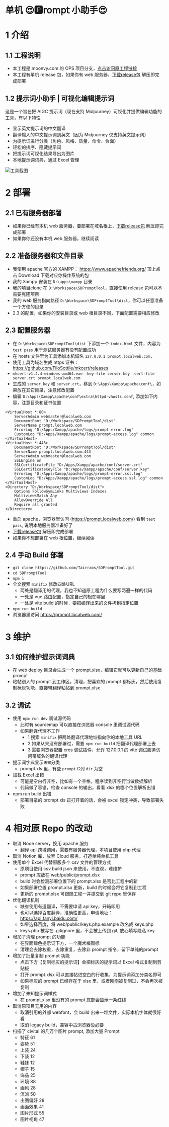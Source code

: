 # 单机 😍🅿𝗋𝗈𝗆𝗉𝗍 小助手😍 

# 1 介绍
## 1.1 工程说明
 - 本工程是 moonvy.com 的 OPS 项目分支，[点击访问原工程链接](https://github.com/Moonvy/OpenPromptStudio)
 - 本工程有单机 release 包，如果你有 web 服务器，[下载release包](https://github.com/Tairraos/SDPromptTool/releases) 解压即完成部署

## 1.2 提示词小助手 | 可视化编辑提示词

这是一个旨在把 AIGC 提示词（现在支持 Midjourney）可视化并提供编辑功能的工具，有以下特性

 -   显示英文提示词的中文翻译
 -   翻译输入的中文提示词到英文（因为 Midjourney 仅支持英文提示词）
 -   为提示词进行分类（角色、风格、质量、命令、负面）
 -   轻松的排序、隐藏提示词
 -   把提示词可视化结果导出为图片
 -   本地提示词词典，通过 Excel 管理

![工具截图](screenshot.png)

# 2 部署
## 2.1 已有服务器部署
 - 如果你已经有本机 web 服务器，要部署在域名根上，[下载release包](https://github.com/Tairraos/SDPromptTool/releases) 解压即完成部署
 - 如果你你还没有本机 web 服务器，继续阅读

## 2.2 准备服务器和文件目录
 - 我使用 apache 官方的 XAMPP： https://www.apachefriends.org/ 顶上点击 Download 下载对应你操作系统的包
 - 我的 Xampp 安装在 `D:\apps\xampp` 目录
 - 我的项目clone 在 `D:\Workspace\SDPromptTool`，直接使用 release 包可以不需要克隆项目
 - 我的 web 服务指向路径 `D:\Workspace\SDPromptTool\dist`，你可以任意准备一个方便的目录
 - 2.3 的配置，如果你的安装目录或 web 根目录不同，下面配置需要相应修改

## 2.3 配置服务器
 - 在 `D:\Workspace\SDPromptTool\dist` 下添加一个 `index.html` 文件，内容为 `test pass` 用于测试服务器有没有配置成功
 - 在 hosts 文件里为工具添加本机域名 `127.0.0.1 prompt.localweb.com`，
 - 使用工具为域名生成 https 证书： https://github.com/FiloSottile/mkcert/releases
 - `mkcert-v1.4.4-windows-amd64.exe -key-file server.key -cert-file server.crt prompt.localweb.com`
 - 生成的 `server.key` 和 `server.crt`，移到 `D:\Apps\Xampp\apache\conf\`，如果放在其它目录，注意修改配置
 - 编辑 `D:\Apps\Xampp\apache\conf\extra\httpd-vhosts.conf`, 添加如下内容，注意目录和证书位置
```
<VirtualHost *:80>
    ServerAdmin webmaster@localweb.com
    DocumentRoot "D:/Workspace/SDPromptTool/dist"
    ServerName prompt.localweb.com
    ErrorLog "D:/Apps/Xampp/apache/logs/prompt-error.log"
    CustomLog "D:/Apps/Xampp/apache/logs/prompt-access.log" common
</VirtualHost>
<VirtualHost *:443>
    DocumentRoot "D:/Workspace/SDPromptTool/dist"
    ServerName prompt.localweb.com:443
    ServerAdmin webmaster@localweb.com
    SSLEngine on
    SSLCertificateFile "D:/Apps/Xampp/apache/conf/server.crt"
    SSLCertificateKeyFile "D:/Apps/Xampp/apache/conf/server.key"
    ErrorLog "D:/Apps/Xampp/apache/logs/prompt-error.ssl.log"
    CustomLog "D:/Apps/Xampp/apache/logs/prompt-access.ssl.log" common
</VirtualHost>                       
<Directory "D:/Workspace/SDPromptTool/dist">
    Options FollowSymLinks Multiviews Indexes
    MultiviewsMatch Any
    AllowOverride All
    Require all granted
</Directory>
```
 - 重启 apache，浏览器里访问 (https://prompt.localweb.com/) 看到 `test pass`, 说明本地服务器准备好了
 - [下载release包](https://github.com/Tairraos/SDPromptTool/releases) 解压即完成部署
 - 如果你不想部署在 web 根位置，继续阅读

## 2.4 手动 Build 部署
 - `git clone https://github.com/Tairraos/SDPromptTool.git`
 - `cd SDPromptTool`
 - `npm i`
 - 全文搜索 `minifix` 修改四处URL
     - 两处是翻译用的代理，我也不知道原工程为什么要写两遍一样的代码
     - 一处是 vue 路由配置，指定自己的根在哪里
     - 一处是 vite build 的时候，要把编译出来的文件拷到指定位置
 - `npm run build`
 - 浏览器里访问 https://prompt.localweb.com/

# 3 维护
## 3.1 如何维护提示词词典
 - 在 web deploy 目录会生成一个 prompt.xlsx，编辑它就可以更新自己的基础 prompt
 - 粘帖别人的 prompt 到工作区，清理，把喜欢的 prompt 都标灰，然后使用复制标灰功能，直接带翻译粘帖到 prompt.xlsx

## 3.2 调试
 - 使用 `npm run dev` 调试源代码
     - 此时有 sourcemap 可以直接在浏览器 console 里调试源代码
     - 如果翻译代理不工作
         - 1 搜索 `minifix` 把两处翻译代理地址指向你的本地工具 URL
         - 2 如果从来没有部署过，需要 `npm run build` 把翻译代理部署上去
         - 3 需要浏览器配置 cros 调试插件，允许 127.0.0.1 的 vite 调试服务访问带域名的翻译代理
 - 提示词字典显示`未知`分类
     - prompt.xls 里，有些 `prompt` C列 `dir` 为空
 - 加载 Excel 出错
     - 可能是空白行非空，比如有一个空格，程序读到非空行当做数据解析
     - 代码做了容错，检查 console 的输出，看看 xlsx 的哪个位置解析出错
 - npm run build 出错
     - 部署目录的 prompt.xls 正打开着的话，会被 excel 锁定冲突，导致部署失败

# 4 相对原 Repo 的改动

 - 取消 Node server，换用 apache 服务
     - 翻译 api 跨域调用，需要有服务器代理，本项目使用 php 代理
 - 取消 Notion 库，放弃 Cloud 服务，打造单纯单机工具
 - 使用单个 Excel 代替原版多个 csv 文件的管理方式
     - 原项目使用 csv build json 来使用，不直观，难维护
     - prompt 库放在 web/public/prompt.xlsx
     - build 时会检测部署位置下的 prompt.xlsx 是否比工程中的新
     - 如果部署位置 prompt.xlsx 更新，build 的时候会将它复制到工程
     - 更新的 prompt.xlsx 可跟随工程一并提交到 git repo 里保存
 - 优化翻译机制
     - 缺省使用有道翻译，不需要申请 api key，开箱即用
     - 也可以选择百度翻译，准确性更高，申请地址：https://api.fanyi.baidu.com/
     - 如果选择百度，将 web/public/keys.php.example 改名成 keys.php
     - keys.php 被写在 .gitignore 里，不会被上传到 git, 放心填写隐私 key
 - 增加了清理 prompt 的功能
     - 在界面绿色提示词下方，一个魔术棒图标
     - 清理会去除权重，去除重复，去除非 prompt 指令，留下单纯的prompt
 - 增加了批量复制 prompt 功能
     - 点击下方【复制标灰的提示词】会把标灰的提示词以 Excel 格式复制到剪贴板
     - 打开 prompt.xlsx 可以直接帖进空白的行收集，为提示词添加分类名即可
     - 如果标灰的 prompt 已经存在于 xlsx 里，或者刚刚被复制过，不会再次被复制
 - 增加了未知提示词样式
     - 在 prompt.xlsx 里没有的 prompt 底部会显示一条红线
 - 取消原项目无用的内容
     - 取消引用的外部 webfont，会 build 出来一堆文件，实际本机字体就很好看
     - 取消 legacy build，兼容中古浏览器没必要
 - 扫描了 civitai 的几万个图片 prompt, 添加大量 Prompt
     - 特征 61
     - 姿势 51
     - 上装 24
     - 下装 12
     - 鞋袜 12
     - 帽子 15
     - 饰品 25
     - 环境 88
     - 画风 28
     - 流派 50
     - 出图偏好 28
     - 画面效果 41
     - 图片形式 55
     - 图片视角 47
